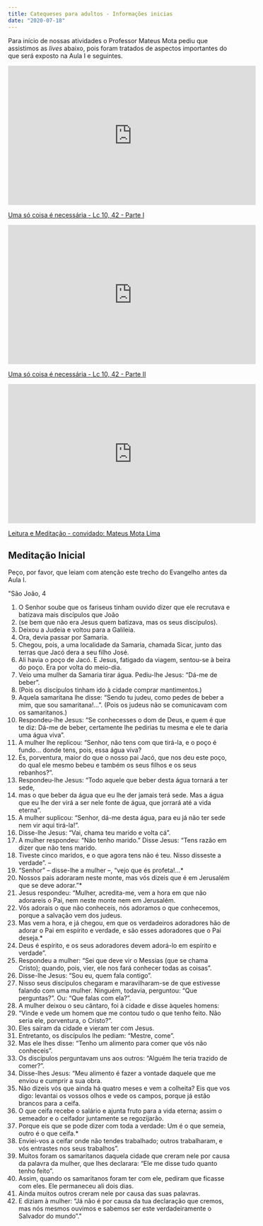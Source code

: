 ```yaml
---
title: Catequeses para adultos - Informações inicias
date: "2020-07-18"
---
```


Para início de nossas atividades o Professor Mateus Mota pediu que assistimos as *lives* abaixo, pois foram tratados de aspectos importantes do que será exposto na Aula I e seguintes.

<iframe width="560" height="315" src="https://www.youtube.com/embed/2KNZfoDsfrw" frameborder="0" allow="accelerometer; autoplay; encrypted-media; gyroscope; picture-in-picture" allowfullscreen></iframe>

[Uma só coisa é necessária - Lc 10, 42 - Parte I](https://www.youtube.com/watch?v=2KNZfoDsfrw)

<iframe width="560" height="315" src="https://www.youtube.com/embed/JqcN1gaOdFA" frameborder="0" allow="accelerometer; autoplay; encrypted-media; gyroscope; picture-in-picture" allowfullscreen></iframe>

[Uma só coisa é necessária - Lc 10, 42 - Parte II](https://www.youtube.com/watch?v=JqcN1gaOdFA)

<iframe width="560" height="315" src="https://www.youtube.com/embed/NXkDwIVMafQ" frameborder="0" allow="accelerometer; autoplay; encrypted-media; gyroscope; picture-in-picture" allowfullscreen></iframe>

[Leitura e Meditação - convidado: Mateus Mota Lima](https://www.youtube.com/watch?v=NXkDwIVMafQ)

## Meditação Inicial 

Peço, por favor, que leiam com atenção este trecho do Evangelho antes da Aula I.

"São João, 4 

1. O Senhor soube que os fariseus tinham ouvido dizer que ele recrutava e batizava mais discípulos que João 
2. (se bem que não era Jesus quem batizava, mas os seus discípulos). 
3. Deixou a Judeia e voltou para a Galileia. 
4. Ora, devia passar por Sa­maria. 
5. Chegou, pois, a uma localidade da Samaria, chamada Sicar, junto das terras que Jacó dera a seu filho José. 
6. Ali havia o poço de Jacó. E Jesus, fatigado da viagem, sentou-se à beira do poço. Era por volta do meio-dia. 
7. Veio uma mulher da Samaria tirar água. Pediu-lhe Jesus: “Dá-me de beber”. 
8. (Pois os discípulos tinham ido à cidade comprar mantimentos.) 
9. Aquela samaritana lhe disse: “Sendo tu judeu, como pedes de beber a mim, que sou samaritana!...”. (Pois os judeus não se comunicavam com os samaritanos.) 
10. Respondeu-lhe Jesus: “Se conhecesses o dom de Deus, e quem é que te diz: Dá-me de beber, certamente lhe pedirias tu mesma e ele te daria uma água viva”. 
11. A mulher lhe replicou: “Senhor, não tens com que tirá-la, e o poço é fundo... donde tens, pois, essa água viva? 
12. És, porventura, maior do que o nosso pai Jacó, que nos deu este poço, do qual ele mesmo bebeu e também os seus filhos e os seus rebanhos?”. 
13. Respondeu-lhe Jesus: “Todo aquele que beber des­ta água tornará a ter sede, 
14. mas o que beber da água que eu lhe der jamais terá sede. Mas a água que eu lhe der virá a ser nele fonte de água, que jorrará até a vida eterna”. 
15. A mulher suplicou: “Senhor, dá-me desta água, para eu já não ter sede nem vir aqui tirá-la!”. 
16. Disse-lhe Jesus: “Vai, chama teu marido e volta cá”. 
17. A mulher respondeu: “Não tenho marido.” Disse Jesus: “Tens razão em dizer que não tens marido. 
18. Tiveste cinco maridos, e o que agora tens não é teu. Nisso disseste a verdade”. – 
19. “Senhor” – disse-lhe a mulher –, “vejo que és profeta!...* 
20. Nossos pais adoraram neste monte, mas vós dizeis que é em Jerusalém que se deve adorar.”* 
21. Jesus respondeu: “Mulher, acredi­ta-me, vem a hora em que não adorareis o Pai, nem neste monte nem em Jerusalém. 
22. Vós adorais o que não conheceis, nós adoramos o que conhecemos, porque a salvação vem dos judeus. 
23. Mas vem a hora, e já chegou, em que os verdadeiros adoradores hão de adorar o Pai em espírito e verdade, e são esses adoradores que o Pai deseja.* 
24. Deus é espírito, e os seus adoradores devem adorá-lo em espírito e verdade”. 
25. Respondeu a mulher: “Sei que deve vir o Messias (que se chama Cristo); quando, pois, vier, ele nos fará conhecer todas as coisas”. 
26. Disse-lhe Jesus: “Sou eu, quem fala contigo”. 
27. Nisso seus discípulos chegaram e maravilharam-se de que estivesse falando com uma mulher. Ninguém, todavia, perguntou: “Que perguntas?”. Ou: “Que falas com ela?”. 
28. A mulher deixou o seu cântaro, foi à cidade e disse àqueles homens: 
29. “Vinde e vede um homem que me contou tudo o que tenho feito. Não seria ele, porventura, o Cristo?”. 
30. Eles saíram da cidade e vieram ter com Jesus. 
31. Entretanto, os discípulos lhe pediam: “Mestre, come”. 
32. Mas ele lhes disse: “Tenho um alimento para comer que vós não conheceis”. 
33. Os discípulos perguntavam uns aos outros: “Alguém lhe teria trazido de comer?”. 
34. Disse-lhes Jesus: “Meu alimento é fazer a vontade daquele que me enviou e cumprir a sua obra. 
35. Não dizeis vós que ainda há quatro meses e vem a colheita? Eis que vos digo: levantai os vossos olhos e vede os campos, porque já estão brancos para a ceifa. 
36. O que ceifa recebe o salário e ajunta fruto para a vida eterna; assim o semeador e o ceifador juntamente se regozijarão. 
37. Porque eis que se pode dizer com toda a verdade: Um é o que semeia, outro é o que ceifa.* 
38. Enviei-vos a ceifar onde não tendes trabalhado; outros trabalharam, e vós entrastes nos seus trabalhos”. 
39. Muitos foram os samaritanos daquela cidade que creram nele por causa da palavra da mulher, que lhes declarara: “Ele me disse tudo quanto tenho feito”. 
40. Assim, quando os samaritanos foram ter com ele, pediram que ficasse com eles. Ele permaneceu ali dois dias. 
41. Ainda muitos outros creram nele por causa das suas palavras. 
42. E diziam à mulher: “Já não é por causa da tua declaração que cremos, mas nós mesmos ouvimos e sabemos ser este verdadeiramente o Salvador do mundo”."
